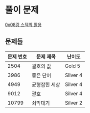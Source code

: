 # 풀이 문제
[0x08강 스택의 활용](https://www.acmicpc.net/workbook/view/7312)

## 문제들

| 문제 번호 | 문제 제목     | 난이도   |
| --------- | ------------- | -------- |
| 2504      | 괄호의 값     | Gold 5   |
| 3986      | 좋은 단어     | Silver 4 |
| 4949      | 균형잡힌 세상 | Silver 4 |
| 9012      | 괄호          | Silver 4 |
| 10799     | 쇠막대기      | Silver 2 |
